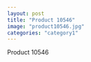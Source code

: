 ```yaml
---
layout: post
title: "Product 10546"
image: "product10546.jpg"
categories: "category1"
---
```

Product 10546
